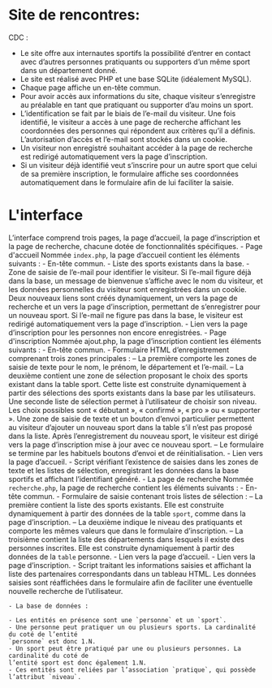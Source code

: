 # Site de rencontres:
CDC :

- Le site offre aux internautes sportifs la possibilité d’entrer en contact avec d’autres personnes pratiquants ou supporters d’un même sport dans un département donné.
- Le site est réalisé avec PHP et une base SQLite (idéalement MySQL).
- Chaque page affiche un en-tête commun.
- Pour avoir accès aux informations du site, chaque visiteur s’enregistre au préalable en tant que pratiquant ou supporter d’au moins un sport.
- L’identification se fait par le biais de l’e-mail du visiteur. Une fois identifié, le visiteur a accès à une page de recherche affichant les coordonnées des personnes qui répondent aux critères qu’il a définis. L’autorisation d’accès et l’e-mail sont stockés dans un cookie.
- Un visiteur non enregistré souhaitant accéder à la page de recherche est redirigé automatiquement vers la page d’inscription.
- Si un visiteur déjà identifié veut s’inscrire pour un autre sport que celui de sa première inscription, le formulaire affiche ses coordonnées automatiquement dans le formulaire afin de lui faciliter la saisie.

# L'interface 
L’interface comprend trois pages, la page d’accueil, la page d’inscription et la page de recherche, chacune dotée de fonctionnalités spécifiques.
    - Page d'accueil
        Nommée `index.php`, la page d’accueil contient les éléments suivants :
        - En-tête commun.
        - Liste des sports existants dans la base.
        - Zone de saisie de l’e-mail pour identifier le visiteur. 
        Si l’e-mail figure déjà dans la base, un message de bienvenue s’affiche avec le nom du visiteur, 
        et les données personnelles du visiteur sont enregistrées dans un cookie. Deux nouveaux liens sont
        créés dynamiquement, un vers la page de recherche et un vers la page d’inscription, permettant de s’enregistrer pour un nouveau sport. 
        Si l’e-mail ne figure pas dans la base, le visiteur est redirigé automatiquement vers la page d’inscription.
        - Lien vers la page d’inscription pour les personnes non encore enregistrées.
    - Page d'inscription
        Nommée ajout.php, la page d’inscription contient les éléments suivants :
            - En-tête commun.
            - Formulaire HTML d’enregistrement comprenant trois zones principales :
                – La première comporte les zones de saisie de texte pour le nom, le prénom, le département et l’e-mail.
                – La deuxième contient une zone de sélection proposant le choix des sports existant dans la table sport. 
                Cette liste est construite dynamiquement à partir des sélections des sports existants dans la base par les utilisateurs. 
                Une seconde liste de sélection permet à l’utilisateur de choisir son niveau. 
                Les choix possibles sont « débutant », « confirmé », « pro » ou « supporter ». Une zone de saisie de texte et un bouton d’envoi particulier permettent au visiteur d’ajouter un nouveau sport dans la table s’il n’est pas proposé dans la liste. Après l’enregistrement du nouveau sport, le visiteur est dirigé vers la page d’inscription mise à jour avec ce nouveau sport.
                – Le formulaire se termine par les habituels boutons d’envoi et de réinitialisation.
            - Lien vers la page d’accueil.
            - Script vérifiant l’existence de saisies dans les zones de texte et les listes de sélection, enregistrant les données dans la base sportifs et affichant l’identifiant généré.
    - La page de recherche
        Nommée `recherche.php`, la page de recherche contient les éléments suivants :
        - En-tête commun.
        - Formulaire de saisie contenant trois listes de sélection : 
            – La première contient la liste des sports existants. Elle est construite dynamiquement à partir des données de la table `sport`, comme dans la page d’inscription.
            – La deuxième indique le niveau des pratiquants et comporte les mêmes valeurs que dans le formulaire d’inscription.
            – La troisième contient la liste des départements dans lesquels il existe des personnes inscrites. Elle est construite dynamiquement à partir des données de la
            `table` personne.
            - Lien vers la page d’accueil.
            - Lien vers la page d’inscription.
            - Script traitant les informations saisies et affichant la liste des partenaires correspondants dans un tableau HTML. 
            Les données saisies sont réaffichées dans le formulaire afin de faciliter une éventuelle nouvelle recherche de l’utilisateur.
            
    - La base de données :
    
    - Les entités en présence sont une `personne` et un `sport`.
    - Une personne peut pratiquer un ou plusieurs sports. La cardinalité du coté de l’entité
    `personne` est donc 1.N.
    - Un sport peut être pratiqué par une ou plusieurs personnes. La cardinalité du coté de
    l’entité sport est donc également 1.N.
    - Ces entités sont reliées par l’association `pratique`, qui possède l’attribut `niveau`.
    
